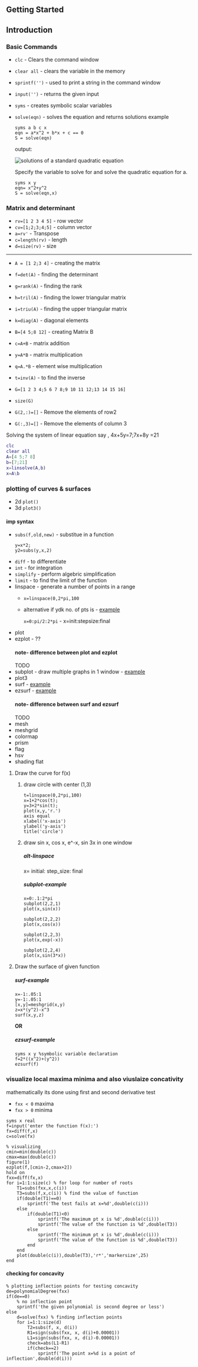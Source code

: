 ## Getting Started

<!-- https://www.tutorialspoint.com/matlab/index.htm -->

<!-- from mit ocw - [link](https://ocw.mit.edu/courses/electrical-engineering-and-computer-science/6-057-introduction-to-matlab-january-iap-2019/lecture-notes/) 

- To get MATLAB Student Verious for yourself

- You can also use MATLAB online -->

## Introduction

### Basic Commands

- `clc` - Clears the command window
- `clear all` - clears the variable in the 
memory 
- `sprintf('')` - used to print a string in the command window
- `input('')` - returns the given input
- `syms` - creates symbolic scalar variables
- `solve(eqn)` - solves the equation and returns solutions
    example
    ```
    syms a b c x
    eqn = a*x^2 + b*x + c == 0
    S = solve(eqn)
    ```
    output:

    ![solutions of a standard quadratic equation](./assets/solve_eg_1.png)

    Specify the variable to solve for and solve the quadratic equation for a.
    ```
    syms x y
    eqn= x^2+y^2
    S = solve(eqn,x)
    ```
### Matrix and determinant

- `rv=[1 2 3 4 5]` - row vector 
- `cv=[1;2;3;4;5]` - column vector
- `a=rv'` - Transpose
- `c=length(rv)` - length
- `d=size(rv)` - size
---
- `A = [1 2;3 4]` - creating the matrix
- `f=det(A)` - finding the determinant
- `g=rank(A)` - finding the rank
- `h=tril(A)` - finding the lower triangular 
matrix
- `i=triu(A)` - finding the upper triangular 
matrix
- `k=diag(A)` - diagonal elements
- `B=[4 5;8 12]` - creating Matrix B
- `c=A+B` - matrix addition
- `y=A*B` - matrix multiplication 
- `q=A.*B` - element wise multiplication
- `t=inv(A)` - to find the inverse

- `G=[1 2 3 4;5 6 7 8;9 10 11 12;13 14 15 16]`
- `size(G)`

- `G(2,:)=[]` - Remove the elements of row2

- `G(:,3)=[]` - Remove the elements of column 3

Solving the system of linear equation 
say , 4x+5y=7;7x+8y =21
```MATLAB
clc
clear all
A=[4 5;7 8]
b=[7;21]
x=linsolve(A,b)
x=A\b
```

### plotting of curves & surfaces

- 2d `plot()`
- 3d `plot3()`

#### imp syntax

- `subs(f,old,new)` - substitue in a function
    ```
    y=x*2;
    y2=subs(y,x,2)
    ```
- `diff` - to differentiate
- `int` - for integration
- `simplify` - perform algebric simplification
- `limit` - to find the limit of the function
- linspace - generate a number of points in a range
	- `x=linspace(0,2*pi,100`
	- alternative if ydk no. of pts is - [example](#alt-linspace)
	
		`x=0:pi/2:2*pi` - x=init:stepsize:final
- plot
- ezplot - ??
	#### note- difference between plot and ezplot
	TODO
- subplot - draw multiple graphs in 1 window - [example](#subplot-example)
- plot3
- surf - [example](#surf-example)
- ezsurf  - [example](#ezsurf-example)
	#### note- difference between surf and ezsurf
	TODO
- mesh
- meshgrid
- colormap
- prism
- flag
- hsv
- shading flat

1. Draw the curve for f(x)
    1. draw circle with center (1,3)
        ```
        t=linspace(0,2*pi,100)
        x=1+2*cos(t);
        y=3+2*sin(t);
        plot(x,y,'r.')
        axis equal
        xlabel('x-axis')
        ylabel('y-axis')
        title('circle')
        ```
    2. draw sin x, cos x, e^-x, sin 3x in one window
	
		##### alt-linspace
        x= initial: step_size: final

		##### subplot-example
        ```
        x=0:.1:2*pi
        subplot(2,2,1)
        plot(x,sin(x))

        subplot(2,2,2)
        plot(x,cos(x))

        subplot(2,2,3)
        plot(x,exp(-x))
        
        subplot(2,2,4)
        plot(x,sin(3*x))
        ``` 
2. Draw the surface of given function
	##### surf-example
    ```
    x=-1:.05:1
    y=-1:.05:1
    [x,y]=meshgrid(x,y)
    z=x*(y^2)-x^3
    surf(x,y,z)
    ```
    **OR**
	##### ezsurf-example
    ```
    syms x y %symbolic variable declaration
    f=2*((x^2)+(y^2))
    ezsurf(f)
    ```

### visualize local maxima minima and also viuslaize concativity

mathematically its done using first and second derivative test

- `fxx < 0` maxima
- `fxx > 0` minima

```
syms x real
f=input('enter the function f(x):')
fx=diff(f,x)
c=solve(fx)

% visualizing
cmin=min(double(c))
cmax=max(double(c))
figure(1)
ezplot(f,[cmin-2,cmax+2])
hold on
fxx=diff(fx,x)
for i=1:1:size(c) % for loop for number of roots
	T1=subs(fxx,x,c(i))
	T3=subs(f,x,c(i)) % find the value of function
	if(double(T1)==0)
		sprintf('The test fails at x=%d',double(c(i)))
	else
		if(double(T1)<0)
			sprintf('The maximum pt x is %d',double(c(i)))
			sprintf('The value of the function is %d',double(T3))
		else
			sprintf('The minimum pt x is %d',double(c(i)))
			sprintf('The value of the function is %d',double(T3))
		end
	end
	plot(double(c(i)),double(T3),'r*','markersize',25)
end
```

#### checking for concavity

```
% plotting inflection points for testing concavity
de=polynomialDegree(fxx)
if(de==0)
    % no inflection point
    sprintf('the given polynomial is second degree or less')
else
    d=solve(fxx) % finding inflection points
    for i=1:1:size(d)
        T2=subs(f, x, d(i))
        R1=sign(subs(fxx, x, d(i)+0.00001))
        L1=sign(subs(fxx, x, d(i)-0.00001))
        check=abs(L1-R1)
        if(check==2)
            sprintf('The point x=%d is a point of inflection',double(d(i)))
```

